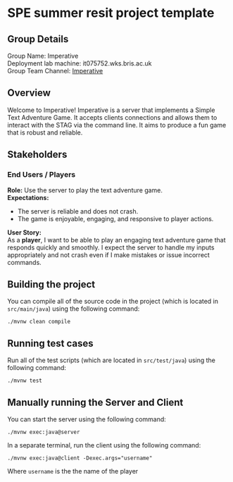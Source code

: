 # SPE summer resit project template

## Group Details

Group Name: Imperative  
Deployment lab machine: it075752.wks.bris.ac.uk  
Group Team Channel: [Imperative](https://teams.microsoft.com/l/channel/19%3A56e1f7d7cc57472ab35f61bedb1a0a8c%40thread.tacv2/Team%20Imperative?groupId=929cf74e-332b-4f32-9b05-35403b3bb092&tenantId=b2e47f30-cd7d-4a4e-a5da-b18cf1a4151b&ngc=true)

## Overview
Welcome to Imperative! Imperative is a server that implements a Simple Text Adventure Game. It accepts clients connections and allows them to interact with the STAG via the command line. It aims to produce a fun game that is robust and reliable. 

## Stakeholders
### End Users / Players ###
**Role:** Use the server to play the text adventure game.  
**Expectations:**  
- The server is reliable and does not crash.
- The game is enjoyable, engaging, and responsive to player actions.  

**User Story:**  
As a **player**, I want to be able to play an engaging text adventure game that responds quickly and smoothly. I expect the server to handle my inputs appropriately and not crash even if I make mistakes or issue incorrect commands.

## Building the project

You can compile all of the source code in the project (which is located in `src/main/java`) using the following command:
```
./mvnw clean compile
```

## Running test cases

Run all of the test scripts (which are located in `src/test/java`) using the following command:
```
./mvnw test
```

## Manually running the Server and Client

You can start the server using the following command:
```
./mvnw exec:java@server
```

In a separate terminal, run the client using the following command:
```
./mvnw exec:java@client -Dexec.args="username"
```
Where `username` is the the name of the player
